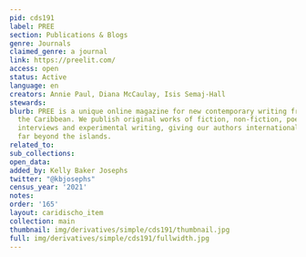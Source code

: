 ```yaml
---
pid: cds191
label: PREE
section: Publications & Blogs
genre: Journals
claimed_genre: a journal
link: https://preelit.com/
access: open
status: Active
language: en
creators: Annie Paul, Diana McCaulay, Isis Semaj-Hall
stewards:
blurb: PREE is a unique online magazine for new contemporary writing from and about
  the Caribbean. We publish original works of fiction, non-fiction, poetry, essays,
  interviews and experimental writing, giving our authors international visibility
  far beyond the islands.
related_to:
sub_collections:
open_data:
added_by: Kelly Baker Josephs
twitter: "@kbjosephs"
census_year: '2021'
notes:
order: '165'
layout: caridischo_item
collection: main
thumbnail: img/derivatives/simple/cds191/thumbnail.jpg
full: img/derivatives/simple/cds191/fullwidth.jpg
---
```

